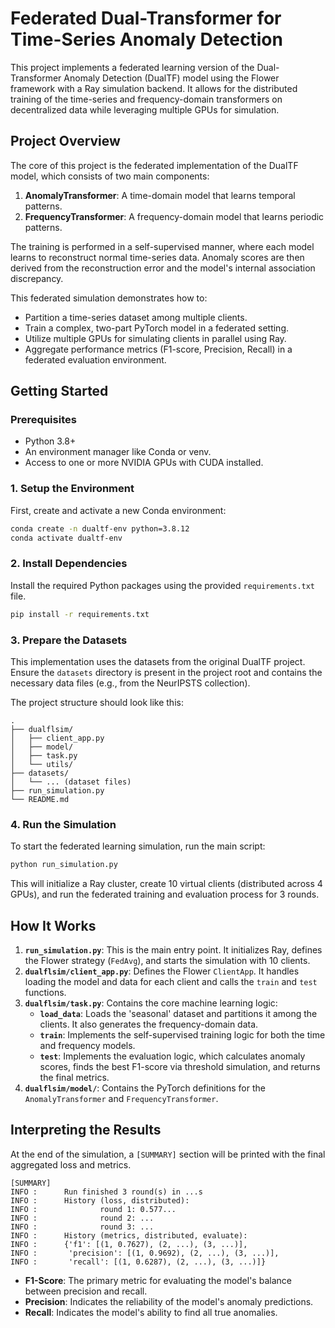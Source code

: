# Federated Dual-Transformer for Time-Series Anomaly Detection

This project implements a federated learning version of the Dual-Transformer Anomaly Detection (DualTF) model using the Flower framework with a Ray simulation backend. It allows for the distributed training of the time-series and frequency-domain transformers on decentralized data while leveraging multiple GPUs for simulation.

## Project Overview

The core of this project is the federated implementation of the DualTF model, which consists of two main components:
1.  **AnomalyTransformer**: A time-domain model that learns temporal patterns.
2.  **FrequencyTransformer**: A frequency-domain model that learns periodic patterns.

The training is performed in a self-supervised manner, where each model learns to reconstruct normal time-series data. Anomaly scores are then derived from the reconstruction error and the model's internal association discrepancy.

This federated simulation demonstrates how to:
-   Partition a time-series dataset among multiple clients.
-   Train a complex, two-part PyTorch model in a federated setting.
-   Utilize multiple GPUs for simulating clients in parallel using Ray.
-   Aggregate performance metrics (F1-score, Precision, Recall) in a federated evaluation environment.

## Getting Started

### Prerequisites

-   Python 3.8+
-   An environment manager like Conda or venv.
-   Access to one or more NVIDIA GPUs with CUDA installed.

### 1. Setup the Environment

First, create and activate a new Conda environment:

```bash
conda create -n dualtf-env python=3.8.12
conda activate dualtf-env
```

### 2. Install Dependencies

Install the required Python packages using the provided `requirements.txt` file.

```bash
pip install -r requirements.txt
```

### 3. Prepare the Datasets

This implementation uses the datasets from the original DualTF project. Ensure the `datasets` directory is present in the project root and contains the necessary data files (e.g., from the NeurIPSTS collection).

The project structure should look like this:

```
.
├── dualflsim/
│   ├── client_app.py
│   ├── model/
│   ├── task.py
│   └── utils/
├── datasets/
│   └── ... (dataset files)
├── run_simulation.py
└── README.md
```

### 4. Run the Simulation

To start the federated learning simulation, run the main script:

```bash
python run_simulation.py
```

This will initialize a Ray cluster, create 10 virtual clients (distributed across 4 GPUs), and run the federated training and evaluation process for 3 rounds.

## How It Works

1.  **`run_simulation.py`**: This is the main entry point. It initializes Ray, defines the Flower strategy (`FedAvg`), and starts the simulation with 10 clients.
2.  **`dualflsim/client_app.py`**: Defines the Flower `ClientApp`. It handles loading the model and data for each client and calls the `train` and `test` functions.
3.  **`dualflsim/task.py`**: Contains the core machine learning logic:
    -   **`load_data`**: Loads the 'seasonal' dataset and partitions it among the clients. It also generates the frequency-domain data.
    -   **`train`**: Implements the self-supervised training logic for both the time and frequency models.
    -   **`test`**: Implements the evaluation logic, which calculates anomaly scores, finds the best F1-score via threshold simulation, and returns the final metrics.
4.  **`dualflsim/model/`**: Contains the PyTorch definitions for the `AnomalyTransformer` and `FrequencyTransformer`.

## Interpreting the Results

At the end of the simulation, a `[SUMMARY]` section will be printed with the final aggregated loss and metrics.

```
[SUMMARY]
INFO :      Run finished 3 round(s) in ...s
INFO :      History (loss, distributed):
INFO :              round 1: 0.577...
INFO :              round 2: ...
INFO :              round 3: ...
INFO :      History (metrics, distributed, evaluate):
INFO :      {'f1': [(1, 0.7627), (2, ...), (3, ...)],
INFO :       'precision': [(1, 0.9692), (2, ...), (3, ...)],
INFO :       'recall': [(1, 0.6287), (2, ...), (3, ...)]}
```

-   **F1-Score**: The primary metric for evaluating the model's balance between precision and recall.
-   **Precision**: Indicates the reliability of the model's anomaly predictions.
-   **Recall**: Indicates the model's ability to find all true anomalies.
